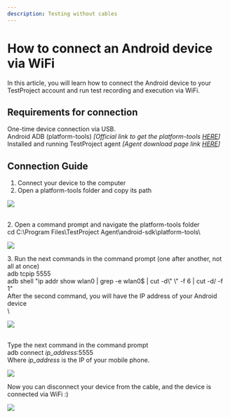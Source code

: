 ```yaml
---
description: Testing without cables
---
```


# How to connect an Android device via WiFi

In this article, you will learn how to connect the Android device to your TestProject account and run test recording and execution via WiFi.

## Requirements for connection  <a href="#requirements-for-connection" id="requirements-for-connection"></a>

One-time device connection via USB.\
Android ADB (platform-tools) _\[Official link to get the platform-tools_ [_HERE_](https://developer.android.com/studio/releases/platform-tools)_]_\
Installed and running TestProject agent _\[Agent download page link_ [_HERE_](https://app.testproject.io/#/download)_]_

## Connection Guide <a href="#connection-guide" id="connection-guide"></a>

1. Connect your device to the computer
2. Open a platform-tools folder and copy its path

![](https://downloads.intercomcdn.com/i/o/178893053/be2704ab77e13047d93ca24d/2020-01-22\_18h31\_02.png)

\
&#x20; 2\. Open a command prompt and navigate the platform-tools folder\
cd C:\Program Files\TestProject Agent\android-sdk\platform-tools\


![](https://downloads.intercomcdn.com/i/o/178893565/8150ab5a0828f7743e9b0f16/2020-01-22\_18h32\_57.png)

3\. Run the next commands in the command prompt (one after another, not all at once)\
adb tcpip 5555\
adb shell "ip addr show wlan0 | grep -e wlan0$ | cut -d\\" \\" -f 6 | cut -d/ -f 1"\
After the second command, you will have the IP address of your Android device\
\


![](https://downloads.intercomcdn.com/i/o/178897321/4932fd008a6e192fb1f6f915/2020-01-22\_18h42\_48.png)

\
Type the next command in the command prompt\
adb connect _ip\_address_:5555\
Where _ip\_address_ is the IP of your mobile phone.

![](https://downloads.intercomcdn.com/i/o/178903036/f7e3f50a95b7c63f9ad2a954/2020-01-22\_18h58\_36.png)

Now you can disconnect your device from the cable, and the device is connected via WiFi :)

![](https://downloads.intercomcdn.com/i/o/178903271/6fe9cab3eba202609c7f94db/2020-01-22\_18h59\_18.png)
